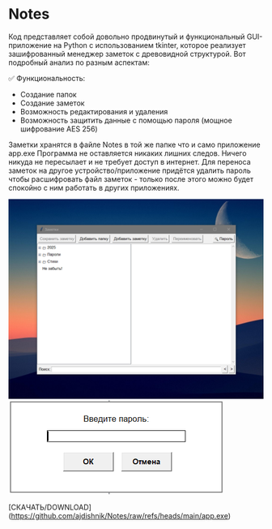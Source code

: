 # Notes
Код представляет собой довольно продвинутый и функциональный GUI-приложение на Python с использованием tkinter, которое реализует зашифрованный менеджер заметок с древовидной структурой. Вот подробный анализ по разным аспектам:

✅  Функциональность:
- Создание папок
- Создание заметок
- Возможность редактирования и удаления
- Возможность защитить данные с помощью пароля (мощное шифрование AES 256)

Заметки хранятся в файле Notes в той же папке что и само приложение app.exe
Программа не оставляется никаких лишних следов. Ничего никуда не пересылает и не требует доступ в интернет.
Для переноса заметок на другое устройство/приложение придётся удалить пароль чтобы расшифровать файл заметок - только после этого можно будет спокойно с ним работать в других приложениях. 

![alt text](Screenshot2.png) 
![alt text](Screenshot1.png) 
        
[СКАЧАТЬ/DOWNLOAD] (https://github.com/ajdishnik/Notes/raw/refs/heads/main/app.exe)
